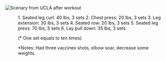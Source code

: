 ![Scenary from UCLA after workout](/Users/eve/Documents/Exerciselog/IMG_6062.JPG)

<Menu>
1. Seated leg curl: 40 lbs, 3 sets 
2. Chest press: 20 lbs, 3 sets
3. Leg extension: 30 lbs, 3 sets
4. Seated row: 20 lbs, 3 sets
5. Seated leg press: 70 lbs, 3 sets
6. Lay pull down: 35 lbs, 3 sets

(* One set equals to ten times)

*Notes: Had three vaccines shots, elbow soar, decrease some weights.
